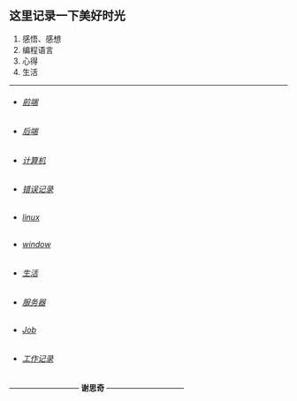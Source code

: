 这里记录一下美好时光
--

1. 感悟、感想
2. 编程语言
3. 心得
4. 生活

------

- ###### [前端](https://github.com/kitebear/Programming-a-diary/tree/master/%E5%89%8D%E7%AB%AF%E7%AC%94%E8%AE%B0)

- ###### [后端](https://github.com/kitebear/Programming-a-diary/tree/master/%E5%90%8E%E7%AB%AF)

- ###### [计算机](https://github.com/kitebear/Programming-a-diary/tree/master/%E8%AE%A1%E7%AE%97%E6%9C%BA)

- ###### [错误记录](https://github.com/kitebear/Programming-a-diary/tree/master/error-notes)

- ###### [linux](https://github.com/kitebear/Programming-a-diary/tree/master/linux)

- ###### [window](https://github.com/kitebear/Programming-a-diary/tree/master/window)

- ###### [生活](https://github.com/kitebear/Programming-a-diary/tree/master/life)

- ###### [服务器](https://github.com/kitebear/Programming-a-diary/tree/master/%E6%9C%8D%E5%8A%A1%E5%99%A8)

- ###### [Job](https://github.com/kitebear/Programming-a-diary/tree/master/job)

- ###### [工作记录](https://github.com/kitebear/Programming-a-diary/tree/master/%E5%B7%A5%E4%BD%9C%E8%AE%B0%E5%BD%95)


—————————  **谢思奇** ——————————